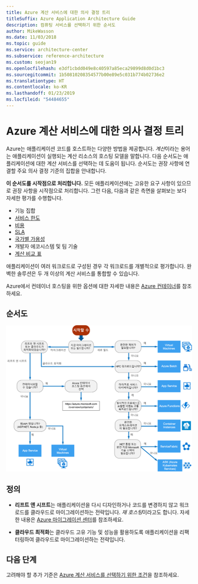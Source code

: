 ```yaml
---
title: Azure 계산 서비스에 대한 의사 결정 트리
titleSuffix: Azure Application Architecture Guide
description: 컴퓨팅 서비스를 선택하기 위한 순서도
author: MikeWasson
ms.date: 11/03/2018
ms.topic: guide
ms.service: architecture-center
ms.subservice: reference-architecture
ms.custom: seojan19
ms.openlocfilehash: e3df1cbdd049e8c40597a85eca29899d8d0d1bc3
ms.sourcegitcommit: 1b50810208354577b00e89e5c031b774b02736e2
ms.translationtype: HT
ms.contentlocale: ko-KR
ms.lasthandoff: 01/23/2019
ms.locfileid: "54484655"
---
```

# <a name="decision-tree-for-azure-compute-services"></a>Azure 계산 서비스에 대한 의사 결정 트리

Azure는 애플리케이션 코드를 호스트하는 다양한 방법을 제공합니다. *계산*이라는 용어는 애플리케이션이 실행되는 계산 리소스의 호스팅 모델을 말합니다. 다음 순서도는 애플리케이션에 대한 계산 서비스를 선택하는 데 도움이 됩니다. 순서도는 권장 사항에 연결할 주요 의사 결정 기준의 집합을 안내합니다.

**이 순서도를 시작점으로 처리합니다.** 모든 애플리케이션에는 고유한 요구 사항이 있으므로 권장 사항을 시작점으로 처리합니다. 그런 다음, 다음과 같은 측면을 살펴보는 보다 자세한 평가를 수행합니다.

- 기능 집합
- [서비스 한도](/azure/azure-subscription-service-limits)
- [비용](https://azure.microsoft.com/pricing/)
- [SLA](https://azure.microsoft.com/support/legal/sla/)
- [국가별 가용성](https://azure.microsoft.com/global-infrastructure/services/)
- 개발자 에코시스템 및 팀 기술
- [계산 비교 표](./compute-comparison.md)

애플리케이션이 여러 워크로드로 구성된 경우 각 워크로드를 개별적으로 평가합니다. 완벽한 솔루션은 두 개 이상의 계산 서비스를 통합할 수 있습니다.

Azure에서 컨테이너 호스팅을 위한 옵션에 대한 자세한 내용은 [Azure 컨테이너](https://azure.microsoft.com/overview/containers/)를 참조하세요.

## <a name="flowchart"></a>순서도

![Azure 계산 서비스에 대한 의사 결정 트리](../images/compute-decision-tree.svg)

## <a name="definitions"></a>정의

- **리프트 앤 시프트**는 애플리케이션을 다시 디자인하거나 코드를 변경하지 않고 워크로드를 클라우드로 마이그레이션하는 전략입니다. *재 호스팅*이라고도 합니다. 자세한 내용은 [Azure 마이그레이션 센터](https://azure.microsoft.com/migration/)를 참조하세요.

- **클라우드 최적화**는 클라우드 고유 기능 및 성능을 활용하도록 애플리케이션을 리팩터링하여 클라우드로 마이그레이션하는 전략입니다.

## <a name="next-steps"></a>다음 단계

고려해야 할 추가 기준은 [Azure 계산 서비스를 선택하기 위한 조건](./compute-comparison.md)을 참조하세요.

